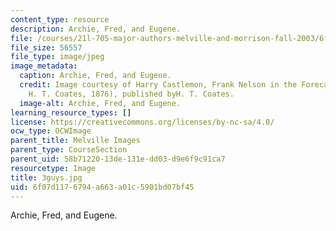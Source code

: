 ```yaml
---
content_type: resource
description: Archie, Fred, and Eugene.
file: /courses/21l-705-major-authors-melville-and-morrison-fall-2003/6f07d1176794a663a01c5901bd07bf45_3guys.jpg
file_size: 56557
file_type: image/jpeg
image_metadata:
  caption: Archie, Fred, and Eugene.
  credit: Image courtesy of Harry Castlemon, Frank Nelson in the Forecastle (Philadelphia,
    H. T. Coates, 1876), published byH. T. Coates.
  image-alt: Archie, Fred, and Eugene.
learning_resource_types: []
license: https://creativecommons.org/licenses/by-nc-sa/4.0/
ocw_type: OCWImage
parent_title: Melville Images
parent_type: CourseSection
parent_uid: 58b71220-13de-131e-dd03-d9e6f9c91ca7
resourcetype: Image
title: 3guys.jpg
uid: 6f07d117-6794-a663-a01c-5901bd07bf45
---
```

Archie, Fred, and Eugene.